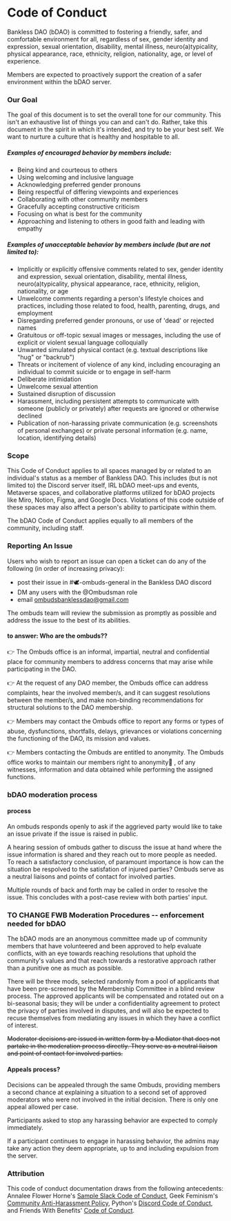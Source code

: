 #
# **Code of Conduct**

Bankless DAO (bDAO) is committed to fostering a friendly, safer, and comfortable environment for all, regardless of sex, gender identity and expression, sexual orientation, disability, mental illness, neuro(a)typicality, physical appearance, race, ethnicity, religion, nationality, age, or level of experience.

Members are expected to proactively support the creation of a safer environment within the bDAO server.

### **Our Goal**

The goal of this document is to set the overall tone for our community. This isn&#39;t an exhaustive list of things you can and can&#39;t do. Rather, take this document in the spirit in which it&#39;s intended, and try to be your best self. We want to nurture a culture that is healthy and hospitable to all.

##### **Examples of encouraged behavior by members include:**

- Being kind and courteous to others
- Using welcoming and inclusive language
- Acknowledging preferred gender pronouns
- Being respectful of differing viewpoints and experiences
- Collaborating with other community members
- Gracefully accepting constructive criticism
- Focusing on what is best for the community
- Approaching and listening to others in good faith and leading with empathy

##### **Examples of unacceptable behavior by members include (but are not limited to):**

- Implicitly or explicitly offensive comments related to sex, gender identity and expression, sexual orientation, disability, mental illness, neuro(a)typicality, physical appearance, race, ethnicity, religion, nationality, or age
- Unwelcome comments regarding a person&#39;s lifestyle choices and practices, including those related to food, health, parenting, drugs, and employment
- Disregarding preferred gender pronouns, or use of &#39;dead&#39; or rejected names
- Gratuitous or off-topic sexual images or messages, including the use of explicit or violent sexual language colloquially
- Unwanted simulated physical contact (e.g. textual descriptions like &quot;hug&quot; or &quot;backrub&quot;)
- Threats or incitement of violence of any kind, including encouraging an individual to commit suicide or to engage in self-harm
- Deliberate intimidation
- Unwelcome sexual attention
- Sustained disruption of discussion
- Harassment, including persistent attempts to communicate with someone (publicly or privately) after requests are ignored or otherwise declined
- Publication of non-harassing private communication (e.g. screenshots of personal exchanges) or private personal information (e.g. name, location, identifying details)

### **Scope**

This Code of Conduct applies to all spaces managed by or related to an individual&#39;s status as a member of Bankless DAO. This includes (but is not limited to) the Discord server itself, IRL bDAO meet-ups and events, Metaverse spaces, and collaborative platforms utilized for bDAO projects like Miro, Notion, Figma, and Google Docs. Violations of this code outside of these spaces may also affect a person&#39;s ability to participate within them.

The bDAO Code of Conduct applies equally to all members of the community, including staff.

### **Reporting An Issue**

Users who wish to report an issue can open a ticket can do any of the following (in order of increasing privacy): 
- post their issue in #🕊-ombuds-general in the Bankless DAO discord
- DM any users with the @Ombudsman role
- email ombudsbanklessdao@gmail.com

The ombuds team will review the submission as promptly as possible and address the issue to the best of its abilities.

#### to answer: Who are the ombuds??
👉 The Ombuds office is an informal, impartial, neutral and confidential place for community members to address concerns that may arise while participating in the DAO.

👉 At the request of any DAO member, the Ombuds office can address complaints, hear the involved member/s, and it can suggest resolutions between the member/s, and make non-binding recommendations for structural solutions to the DAO membership.

👉 Members may contact the Ombuds office to report any forms or types of abuse, dysfunctions, shortfalls, delays, grievances or violations concerning the functioning of the DAO, its mission and values.

👉 Members contacting the Ombuds are entitled to anonymity. The Ombuds office works to maintain our members right to anonymity👥 , of any witnesses, information and data obtained while performing the assigned functions.

### bDAO moderation process
#### process
An ombuds responds openly to ask if the aggrieved party would like to take an issue private if the issue is raised in public.

A hearing session of ombuds gather to discuss the issue at hand where the issue information is shared and they reach out to more people as needed. To reach a satisfactory conclusion, of paramount importance is how can the situation be respolved to the satisfation of injured parties? Ombuds serve as a neutral liaisons and points of contact for involved parties.

Multiple rounds of back and forth may be called in order to resolve the issue. This concludes with a post-case review with both parties' input.

### TO CHANGE **FWB Moderation Procedures** -- enforcement needed for bDAO

The bDAO mods are an anonymous committee made up of community members that have volunteered and been approved to help evaluate conflicts, with an eye towards reaching resolutions that uphold the community&#39;s values and that reach towards a restorative approach rather than a punitive one as much as possible.

There will be three mods, selected randomly from a pool of applicants that have been pre-screened by the Membership Committee in a blind review process. The approved applicants will be compensated and rotated out on a bi-seasonal basis; they will be under a confidentiality agreement to protect the privacy of parties involved in disputes, and will also be expected to recuse themselves from mediating any issues in which they have a conflict of interest.

~~Moderator decisions are issued in written form by a Mediator that does not partake in the moderation process directly. They serve as a neutral liaison and point of contact for involved parties.~~

#### Appeals process?
Decisions can be appealed through the same Ombuds, providing members a second chance at explaining a situation to a second set of approved moderators who were not involved in the initial decision. There is only one appeal allowed per case.

Participants asked to stop any harassing behavior are expected to comply immediately.

If a participant continues to engage in harassing behavior, the admins may take any action they deem appropriate, up to and including expulsion from the server.

### **Attribution**

This code of conduct documentation draws from the following antecedents: Annalee Flower Horne&#39;s [Sample Slack Code of Conduct](https://gist.github.com/annalee/2cddeff11357c3a8a613583ebca4dc17), Geek Feminism&#39;s [Community Anti-Harassment Policy](http://geekfeminism.wikia.com/wiki/Community_anti-harassment/Policy), Python&#39;s [Discord Code of Conduct](https://pythondiscord.com/pages/code-of-conduct/), and Friends With Benefits' [Code of Conduct](https://github.com/friends-with-benefits/codeofconduct).
